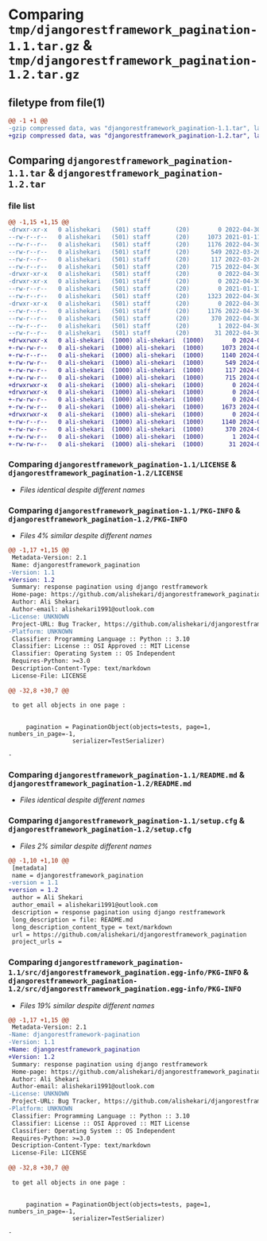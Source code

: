 # Comparing `tmp/djangorestframework_pagination-1.1.tar.gz` & `tmp/djangorestframework_pagination-1.2.tar.gz`

## filetype from file(1)

```diff
@@ -1 +1 @@
-gzip compressed data, was "djangorestframework_pagination-1.1.tar", last modified: Sat Apr 30 06:24:58 2022, max compression
+gzip compressed data, was "djangorestframework_pagination-1.2.tar", last modified: Sun May 12 13:46:17 2024, max compression
```

## Comparing `djangorestframework_pagination-1.1.tar` & `djangorestframework_pagination-1.2.tar`

### file list

```diff
@@ -1,15 +1,15 @@
-drwxr-xr-x   0 alishekari   (501) staff       (20)        0 2022-04-30 06:24:58.395634 djangorestframework_pagination-1.1/
--rw-r--r--   0 alishekari   (501) staff       (20)     1073 2021-01-11 16:08:06.000000 djangorestframework_pagination-1.1/LICENSE
--rw-r--r--   0 alishekari   (501) staff       (20)     1176 2022-04-30 06:24:58.395761 djangorestframework_pagination-1.1/PKG-INFO
--rw-r--r--   0 alishekari   (501) staff       (20)      549 2022-03-26 10:37:41.000000 djangorestframework_pagination-1.1/README.md
--rw-r--r--   0 alishekari   (501) staff       (20)      117 2022-03-26 10:28:12.000000 djangorestframework_pagination-1.1/pyproject.toml
--rw-r--r--   0 alishekari   (501) staff       (20)      715 2022-04-30 06:24:58.396381 djangorestframework_pagination-1.1/setup.cfg
-drwxr-xr-x   0 alishekari   (501) staff       (20)        0 2022-04-30 06:24:58.382721 djangorestframework_pagination-1.1/src/
-drwxr-xr-x   0 alishekari   (501) staff       (20)        0 2022-04-30 06:24:58.394144 djangorestframework_pagination-1.1/src/djangorestframework_pagination/
--rw-r--r--   0 alishekari   (501) staff       (20)        0 2021-01-11 16:08:06.000000 djangorestframework_pagination-1.1/src/djangorestframework_pagination/__init__.py
--rw-r--r--   0 alishekari   (501) staff       (20)     1323 2022-04-30 06:01:18.000000 djangorestframework_pagination-1.1/src/djangorestframework_pagination/pagination.py
-drwxr-xr-x   0 alishekari   (501) staff       (20)        0 2022-04-30 06:24:58.395324 djangorestframework_pagination-1.1/src/djangorestframework_pagination.egg-info/
--rw-r--r--   0 alishekari   (501) staff       (20)     1176 2022-04-30 06:24:57.000000 djangorestframework_pagination-1.1/src/djangorestframework_pagination.egg-info/PKG-INFO
--rw-r--r--   0 alishekari   (501) staff       (20)      370 2022-04-30 06:24:58.000000 djangorestframework_pagination-1.1/src/djangorestframework_pagination.egg-info/SOURCES.txt
--rw-r--r--   0 alishekari   (501) staff       (20)        1 2022-04-30 06:24:58.000000 djangorestframework_pagination-1.1/src/djangorestframework_pagination.egg-info/dependency_links.txt
--rw-r--r--   0 alishekari   (501) staff       (20)       31 2022-04-30 06:24:58.000000 djangorestframework_pagination-1.1/src/djangorestframework_pagination.egg-info/top_level.txt
+drwxrwxr-x   0 ali-shekari  (1000) ali-shekari  (1000)        0 2024-05-12 13:46:17.487893 djangorestframework_pagination-1.2/
+-rw-rw-r--   0 ali-shekari  (1000) ali-shekari  (1000)     1073 2024-05-12 13:07:37.000000 djangorestframework_pagination-1.2/LICENSE
+-rw-r--r--   0 ali-shekari  (1000) ali-shekari  (1000)     1140 2024-05-12 13:46:17.487893 djangorestframework_pagination-1.2/PKG-INFO
+-rw-rw-r--   0 ali-shekari  (1000) ali-shekari  (1000)      549 2024-05-12 13:07:37.000000 djangorestframework_pagination-1.2/README.md
+-rw-rw-r--   0 ali-shekari  (1000) ali-shekari  (1000)      117 2024-05-12 13:07:37.000000 djangorestframework_pagination-1.2/pyproject.toml
+-rw-rw-r--   0 ali-shekari  (1000) ali-shekari  (1000)      715 2024-05-12 13:46:17.487893 djangorestframework_pagination-1.2/setup.cfg
+drwxrwxr-x   0 ali-shekari  (1000) ali-shekari  (1000)        0 2024-05-12 13:46:17.487893 djangorestframework_pagination-1.2/src/
+drwxrwxr-x   0 ali-shekari  (1000) ali-shekari  (1000)        0 2024-05-12 13:46:17.487893 djangorestframework_pagination-1.2/src/djangorestframework_pagination/
+-rw-rw-r--   0 ali-shekari  (1000) ali-shekari  (1000)        0 2024-05-12 13:07:37.000000 djangorestframework_pagination-1.2/src/djangorestframework_pagination/__init__.py
+-rw-rw-r--   0 ali-shekari  (1000) ali-shekari  (1000)     1673 2024-05-12 13:11:38.000000 djangorestframework_pagination-1.2/src/djangorestframework_pagination/pagination.py
+drwxrwxr-x   0 ali-shekari  (1000) ali-shekari  (1000)        0 2024-05-12 13:46:17.487893 djangorestframework_pagination-1.2/src/djangorestframework_pagination.egg-info/
+-rw-r--r--   0 ali-shekari  (1000) ali-shekari  (1000)     1140 2024-05-12 13:46:17.000000 djangorestframework_pagination-1.2/src/djangorestframework_pagination.egg-info/PKG-INFO
+-rw-rw-r--   0 ali-shekari  (1000) ali-shekari  (1000)      370 2024-05-12 13:46:17.000000 djangorestframework_pagination-1.2/src/djangorestframework_pagination.egg-info/SOURCES.txt
+-rw-rw-r--   0 ali-shekari  (1000) ali-shekari  (1000)        1 2024-05-12 13:46:17.000000 djangorestframework_pagination-1.2/src/djangorestframework_pagination.egg-info/dependency_links.txt
+-rw-rw-r--   0 ali-shekari  (1000) ali-shekari  (1000)       31 2024-05-12 13:46:17.000000 djangorestframework_pagination-1.2/src/djangorestframework_pagination.egg-info/top_level.txt
```

### Comparing `djangorestframework_pagination-1.1/LICENSE` & `djangorestframework_pagination-1.2/LICENSE`

 * *Files identical despite different names*

### Comparing `djangorestframework_pagination-1.1/PKG-INFO` & `djangorestframework_pagination-1.2/PKG-INFO`

 * *Files 4% similar despite different names*

```diff
@@ -1,17 +1,15 @@
 Metadata-Version: 2.1
 Name: djangorestframework_pagination
-Version: 1.1
+Version: 1.2
 Summary: response pagination using django restframework
 Home-page: https://github.com/alishekari/djangorestframework_pagination
 Author: Ali Shekari
 Author-email: alishekari1991@outlook.com
-License: UNKNOWN
 Project-URL: Bug Tracker, https://github.com/alishekari/djangorestframework_pagination/issues
-Platform: UNKNOWN
 Classifier: Programming Language :: Python :: 3.10
 Classifier: License :: OSI Approved :: MIT License
 Classifier: Operating System :: OS Independent
 Requires-Python: >=3.0
 Description-Content-Type: text/markdown
 License-File: LICENSE
 
@@ -32,8 +30,7 @@
 
 to get all objects in one page :
 
 ```
         pagination = PaginationObject(objects=tests, page=1, numbers_in_page=-1, 
                      serializer=TestSerializer)
 ```
-
```

### Comparing `djangorestframework_pagination-1.1/README.md` & `djangorestframework_pagination-1.2/README.md`

 * *Files identical despite different names*

### Comparing `djangorestframework_pagination-1.1/setup.cfg` & `djangorestframework_pagination-1.2/setup.cfg`

 * *Files 2% similar despite different names*

```diff
@@ -1,10 +1,10 @@
 [metadata]
 name = djangorestframework_pagination
-version = 1.1
+version = 1.2
 author = Ali Shekari
 author_email = alishekari1991@outlook.com
 description = response pagination using django restframework
 long_description = file: README.md
 long_description_content_type = text/markdown
 url = https://github.com/alishekari/djangorestframework_pagination
 project_urls =
```

### Comparing `djangorestframework_pagination-1.1/src/djangorestframework_pagination.egg-info/PKG-INFO` & `djangorestframework_pagination-1.2/src/djangorestframework_pagination.egg-info/PKG-INFO`

 * *Files 19% similar despite different names*

```diff
@@ -1,17 +1,15 @@
 Metadata-Version: 2.1
-Name: djangorestframework-pagination
-Version: 1.1
+Name: djangorestframework_pagination
+Version: 1.2
 Summary: response pagination using django restframework
 Home-page: https://github.com/alishekari/djangorestframework_pagination
 Author: Ali Shekari
 Author-email: alishekari1991@outlook.com
-License: UNKNOWN
 Project-URL: Bug Tracker, https://github.com/alishekari/djangorestframework_pagination/issues
-Platform: UNKNOWN
 Classifier: Programming Language :: Python :: 3.10
 Classifier: License :: OSI Approved :: MIT License
 Classifier: Operating System :: OS Independent
 Requires-Python: >=3.0
 Description-Content-Type: text/markdown
 License-File: LICENSE
 
@@ -32,8 +30,7 @@
 
 to get all objects in one page :
 
 ```
         pagination = PaginationObject(objects=tests, page=1, numbers_in_page=-1, 
                      serializer=TestSerializer)
 ```
-
```

